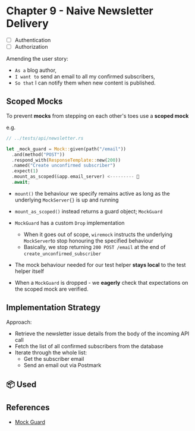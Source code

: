 # Chapter 9 - Naive Newsletter Delivery

- [ ] Authentication
- [ ] Authorization

Amending the user story:

- `As a` blog author,
- `I want to` send an email to all my confirmed subscribers,
- `So that` I can notify them when new content is published.

## Scoped Mocks

To prevent **mocks** from stepping on each other's toes use a **scoped mock**

e.g.

```rs
// ../tests/api/newsletter.rs

let _mock_guard = Mock::given(path("/email"))
  .and(method("POST"))
  .respond_with(ResponseTemplate::new(200))
  .named("Create unconfirmed subscriber")
  .expect(1)
  .mount_as_scoped(&app.email_server) <--------- 👀
  .await;
```

- `mount()` the behaviour we specify remains active as long as the underlying `MockServer{}` is up and running
- `mount_as_scoped()` instead returns a guard object; `MockGuard`

- `MockGuard` has a custom `Drop` implementation
  - When it goes out of scope, `wiremock` instructs the underlying `MockServer`to stop honouring the specified behaviour
  - Basically, we stop returning `200 POST /email` at the end of `create_unconfirmed_subscriber`
- The mock behaviour needed for our test helper **stays local** to the test helper itself
- When a `MockGuard` is dropped - we **eagerly** check that expectations on the scoped mock are verified.

## Implementation Strategy

Approach:

- Retrieve the newsletter issue details from the body of the incoming API call
- Fetch the list of all confirmed subscribers from the database
- Iterate through the whole list:
  - Get the subscriber email
  - Send an email out via Postmark

## 📦 Used

## References

- [Mock Guard](https://docs.rs/wiremock/0.5.6/wiremock/struct.MockGuard.html)
